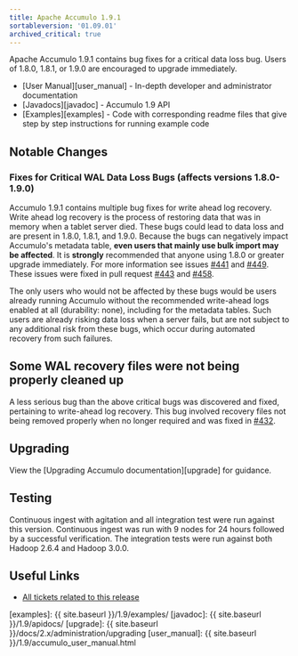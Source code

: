 ```yaml
---
title: Apache Accumulo 1.9.1
sortableversion: '01.09.01'
archived_critical: true
---
```


Apache Accumulo 1.9.1 contains bug fixes for a critical data loss bug. Users of
1.8.0, 1.8.1, or 1.9.0 are encouraged to upgrade immediately.

* [User Manual][user_manual] - In-depth developer and administrator documentation
* [Javadocs][javadoc] - Accumulo 1.9 API
* [Examples][examples] - Code with corresponding readme files that give step by
  step instructions for running example code

## Notable Changes

### Fixes for Critical WAL Data Loss Bugs (affects versions 1.8.0-1.9.0)

Accumulo 1.9.1 contains multiple bug fixes for write ahead log recovery. Write
ahead log recovery is the process of restoring data that was in memory when a
tablet server died. These bugs could lead to data loss and are present in
1.8.0, 1.8.1, and 1.9.0. Because the bugs can negatively impact Accumulo's
metadata table, **even users that mainly use bulk import may be affected**. It
is **strongly** recommended that anyone using 1.8.0 or greater upgrade
immediately. For more information see issues [#441] and [#449]. These issues
were fixed in pull request [#443] and [#458].

The only users who would not be affected by these bugs would be users already
running Accumulo without the recommended write-ahead logs enabled at all
(durability: none), including for the metadata tables. Such users are already
risking data loss when a server fails, but are not subject to any additional
risk from these bugs, which occur during automated recovery from such failures.

## Some WAL recovery files were not being properly cleaned up

A less serious bug than the above critical bugs was discovered and fixed,
pertaining to write-ahead log recovery. This bug involved recovery files not
being removed properly when no longer required and was fixed in [#432].

## Upgrading

View the [Upgrading Accumulo documentation][upgrade] for guidance.

## Testing

Continuous ingest with agitation and all integration test were run against this
version. Continuous ingest was run with 9 nodes for 24 hours followed by a
successful verification. The integration tests were run against both Hadoop
2.6.4 and Hadoop 3.0.0.

## Useful Links

* [All tickets related to this release][milestone]


[#432]: https://github.com/apache/accumulo/issues/432
[#441]: https://github.com/apache/accumulo/issues/441
[#443]: https://github.com/apache/accumulo/issues/443
[#449]: https://github.com/apache/accumulo/issues/449
[#458]: https://github.com/apache/accumulo/issues/458
[milestone]: https://github.com/apache/accumulo/milestone/4
[examples]: {{ site.baseurl }}/1.9/examples/
[javadoc]: {{ site.baseurl }}/1.9/apidocs/
[upgrade]: {{ site.baseurl }}/docs/2.x/administration/upgrading
[user_manual]: {{ site.baseurl }}/1.9/accumulo_user_manual.html

